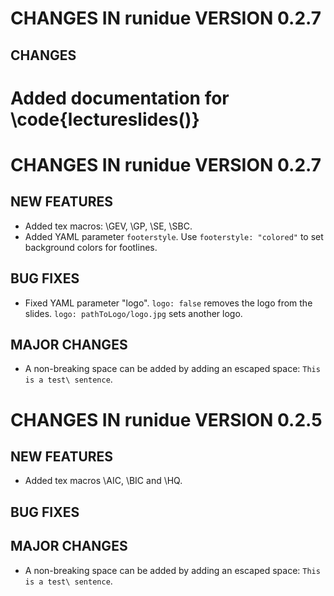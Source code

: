 # CHANGES IN runidue VERSION 0.2.7

## CHANGES

# Added documentation for \code{lectureslides()}

# CHANGES IN runidue VERSION 0.2.7

## NEW FEATURES

- Added tex macros:  \GEV, \GP, \SE, \SBC.
- Added YAML parameter `footerstyle`. Use `footerstyle: "colored"` to set background colors for footlines.


## BUG FIXES

- Fixed YAML parameter "logo". `logo: false` removes the logo from the slides. `logo: pathToLogo/logo.jpg` sets another logo.


## MAJOR CHANGES

- A non-breaking space can be added by adding an escaped space: `This is a test\ sentence`.

# CHANGES IN runidue VERSION 0.2.5

## NEW FEATURES

- Added tex macros \AIC, \BIC and \HQ.

## BUG FIXES


## MAJOR CHANGES

- A non-breaking space can be added by adding an escaped space: `This is a test\ sentence`.

